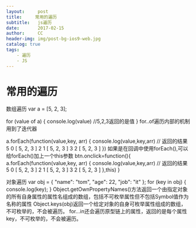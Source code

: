 ```yaml
---
layout:     post
title:     常用的遍历
subtitle:   js遍历
date:       2017-02-15
author:     CC
header-img: img/post-bg-ios9-web.jpg
catalog: true
tags:
    - 遍历
    - JS
---
```


# 常用的遍历

数组遍历
var a = [5, 2, 3];

for (value of a) {
    console.log(value) //5,2,3返回的是值
}
for..of遍历内部的机制用到了迭代器

a.forEach(function(value,key, arr) {
     console.log(value,key,arr) 
    // 返回的结果
       5  0  [ 5, 2, 3 ]
    2  1  [ 5, 2, 3 ]
    3  2  [ 5, 2, 3 ]
})
如果是在回调中使用forEach(),可以给forEach()加上一个this参数
btn.onclick=function(){
    a.forEach(function(value,key, arr) {
     console.log(value,key,arr) 
    // 返回的结果
       5  0  [ 5, 2, 3 ]
    2  1  [ 5, 2, 3 ]
    3  2  [ 5, 2, 3 ]
},this)
}



对象遍历
var obj = { "name": "tom", "age": 22, "job": "it" };
for (key in obj) { 
     console.log(key);
}
Object.getOwnPropertyNames()方法返回一个由指定对象的所有自身属性的属性名组成的数组，包括不可枚举属性但不包括Symbol值作为名称的属性
Object.keys(obj)返回一个给定对象的自身可枚举属性组成的数组，不可枚举的，不会被遍历。
for...in还会遍历原型链上的属性，返回的是每个属性key，不可枚举的，不会被遍历。
	

